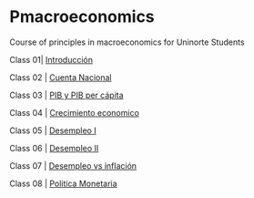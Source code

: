 # Pmacroeconomics
Course of principles in macroeconomics for Uninorte Students


Class 01| [Introducción](https://raw.githack.com/keynes37/Pmacroeconomics/main/Class00.html)

Class 02 | [Cuenta Nacional](https://raw.githack.com/keynes37/Pmacroeconomics/main/Class01.html)

Class 03 | [PIB y PIB per cápita](https://raw.githack.com/keynes37/Pmacroeconomics/main/Class03.html)

Class 04 | [Crecimiento economico](https://raw.githack.com/keynes37/Pmacroeconomics/main/Class04.html)

Class 05 | [Desempleo I](https://raw.githack.com/keynes37/Pmacroeconomics/main/Class05.html)

Class 06 | [Desempleo II](https://raw.githack.com/keynes37/Pmacroeconomics/main/Class06.html)

Class 07 | [Desempleo vs inflación](https://raw.githack.com/keynes37/Pmacroeconomics/main/Class07.html)

Class 08 | [Politica Monetaria](https://raw.githack.com/keynes37/Pmacroeconomics/main/Class08.html)


